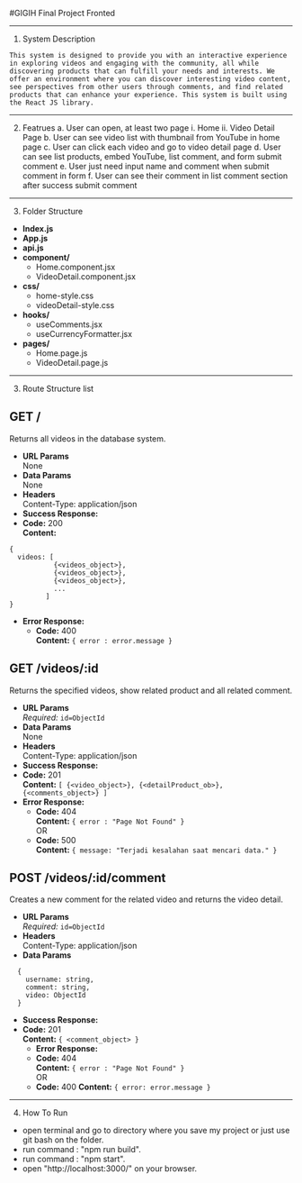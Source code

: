 #GIGIH Final Project Fronted

----
1. System Description
```
This system is designed to provide you with an interactive experience in exploring videos and engaging with the community, all while discovering products that can fulfill your needs and interests. We offer an environment where you can discover interesting video content, see perspectives from other users through comments, and find related products that can enhance your experience. This system is built using the React JS library.
```

----
2. Featrues
a. User can open, at least two page
i. Home
ii. Video Detail Page
b. User can see video list with thumbnail from YouTube in home page
c. User can click each video and go to video detail page
d. User can see list products, embed YouTube, list comment, and form submit
comment
e. User just need input name and comment when submit comment in form
f. User can see their comment in list comment section after success submit
comment

----
3. Folder Structure
* **Index.js**
* **App.js**
* **api.js**
* **component/**
  - Home.component.jsx
  - VideoDetail.component.jsx
* **css/**
  - home-style.css
  - videoDetail-style.css
* **hooks/**
  - useComments.jsx
  - useCurrencyFormatter.jsx
* **pages/**
  - Home.page.js
  - VideoDetail.page.js


----
3. Route Structure list


**GET /**
----
  Returns all videos in the database system.
* **URL Params**  
  None
* **Data Params**  
  None
* **Headers**  
  Content-Type: application/json  
* **Success Response:**  
* **Code:** 200  
  **Content:**  
```
{
  videos: [
           {<videos_object>},
           {<videos_object>},
           {<videos_object>},
           ...
         ]
}
```
* **Error Response:**  
  * **Code:** 400  
  **Content:** `{ error : error.message }`


**GET /videos/:id**
----
  Returns the specified videos, show related product and all related comment.
* **URL Params**  
  *Required:* `id=ObjectId`
* **Data Params**  
  None
* **Headers**  
  Content-Type: application/json
* **Success Response:** 
* **Code:** 201  
  **Content:**  `[
    {<video_object>},
    {<detailProduct_ob>},
    {<comments_object>}
  ]` 
* **Error Response:**  
  * **Code:** 404  
  **Content:** `{ error : "Page Not Found" }`  
  OR  
  * **Code:** 500  
  **Content:** `{ message: "Terjadi kesalahan saat mencari data." }`

**POST /videos/:id/comment**
----
  Creates a new comment for the related video and returns the video detail.
* **URL Params**  
  *Required:* `id=ObjectId`
* **Headers**  
  Content-Type: application/json  
* **Data Params**  
```
  {
    username: string,
    comment: string,
    video: ObjectId
  }
```
* **Success Response:**  
* **Code:** 201  
  **Content:**  `{ <comment_object> }`
  * **Error Response:**  
  * **Code:** 404  
  **Content:** `{ error : "Page Not Found" }`  
  OR  
  * **Code:** 400 
  **Content:** `{ error: error.message }`

----

4. How To Run
 - open terminal and go to directory where you save my project or just use git bash on the folder.
 - run command : "npm run build".
 - run command : "npm start".
 - open "http://localhost:3000/" on your browser.
